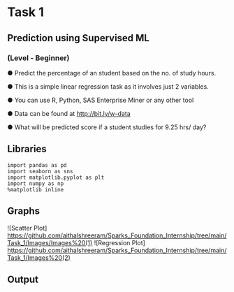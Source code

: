 # Task 1

##    Prediction using Supervised ML

###     (Level - Beginner)

● Predict the percentage of an student based on the no. of study hours.

● This is a simple linear regression task as it involves just 2 variables.

● You can use R, Python, SAS Enterprise Miner or any other tool

● Data can be found at http://bit.ly/w-data

● What will be predicted score if a student studies for 9.25 hrs/ day?


## Libraries
~~~
import pandas as pd 
import seaborn as sns
import matplotlib.pyplot as plt
import numpy as np 
%matplotlib inline
~~~
## Graphs
![Scatter Plot] https://github.com/aithalshreeram/Sparks_Foundation_Internship/tree/main/Task_1/Images/Images%20(1)
![Regression Plot] https://github.com/aithalshreeram/Sparks_Foundation_Internship/tree/main/Task_1/Images%20(2)
## Output
